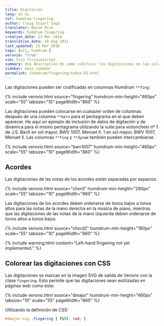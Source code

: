 ```yaml
---
title: Digitación
lang: en es
ref: humdrum-fingering
author: Craig Stuart Sapp
translator: David Rizo
keywords: humdrum fingering
creation_date: 23 Mar 2018
translation_date: 10 Aug 2021
last_updated: 23 Mar 2018
tags: [all, humdrum ]
verovio: "true"
vim: ts=3 ft=javascript
summary: Una descripción de cómo codificar las digitaciones en las columnas **fing
sidebar: main_sidebar
permalink: /humdrum/fingering/index-ES.html
---
```



Las digitaciones pueden ser codificadas en columnas Humdrum `**fing`:

{% include verovio.html
	source="fingering"
	humdrum-min-height="460px"
	scale="55"
	tabsize="10"
	pageWidth="860"
%}
<script type="application/json" id="fingering">
!!!OTL: C major scale
**kern	**fing
*clefG2	*
*M4/4	*
=1	=1
4c	1
4d	2
4e	3
4f	1
=2	=2
4g	2
4a	3
4b	4
4cc	5
=3	=3
4b	4
4a	3
4g	2
4f	1
=4	=4
4e	3
4d	2
2c	1
==	==
*-	*-
</script>


Las digitaciones pueden colocarse en cualquier orden de columnas después de una columna `**kern` para el pentagrama en el que deben aparecer. He aquí un ejemplo de inclusión de datos de digitación y de dinámica para el mismo pentagrama utilizando la suite para violonchelo nº 1 de J.S. Bach en sol mayor, BWV 1007, Menuet II. 1 en sol mayor, BWV 1007, Menuet II.  Las columnas `**fing` y `**dynam` también pueden intercambiarse.

{% include verovio.html
	source="bwv1007"
	humdrum-min-height="460px"
	scale="55"
	tabsize="10"
	pageWidth="860"
%}

<script type="application/json" id="bwv1007">

!!!OTL: J.S. Bach
!!!OPR: Cello suite no. 1 in G major
!!!OTL: Menuet II
!!!SCA: BWV 1007
!!!ONB: mm 1-2
**kern	**fing	**dynam
*clefF4	*	*
*k[b-e-]	*	*
*M3/4	*	*
(8B-uL	2	p
8A	.	.
8B-)	.	.
(8D'	1	.
8E-'	2	.
8GG'J)	0	.
=2	=2	=2
4FF	1	.
(4A~	3	.
4D~)	0	.
=	=	=
*-	*-	*-

</script>


## Acordes ##

Las digitaciones de las notas de los acordes están separadas por espacios.


{% include verovio.html
	source="chord"
	humdrum-min-height="260px"
	scale="55"
	tabsize="10"
	pageWidth="860"
%}
<script type="application/json" id="chord">
**kern	**fing
*clefG2	*
*M4/4	*
=1	=1
4c 4e	1 3
4d 4f	2 4
4e 4g	3 5
=2	=2
4c 4e 4g	1 3 5
4d 4f 4a	1 3 5
4e 4g 4b	1 3 5
==	==
*-	*-
</script>


Las digitaciones de los acordes deben ordenarse de tonos bajos a tonos altos para las notas de la mano derecha en la música de piano, mientras que las digitaciones de las notas de la mano izquierda deben ordenarse de tonos altos a tonos bajos. 

{% include verovio.html
	source="chord2"
	humdrum-min-height="180px"
	scale="55"
	tabsize="10"
	pageWidth="860"
%}
<script type="application/json" id="chord2">
**kern	**fing
*clefG2	*
*M4/4	*
=1	=1
4c 4e 4g	1 3 5
4g 4e 4c	1 3 5
4e 4g 4c	1 3 5
==	==
*-	*-
</script>


{% include warning.html
	content="Left-hand fingering not yet implemented."
%}


## Colorear las digitaciones con CSS ##

Las digitaciones se marcan en la imagen SVG de salida de Verovio con la clase `fingering`. Esto permite que las digitaciones sean estilizadas en páginas web como ésta:

{% include verovio.html
	source="dmajor"
	humdrum-min-height="460px"
	tabsize="10"
	scale="55"
	pageWidth="860"
%}

<script type="application/json" id="dmajor">
!!!OTL: D major scale
**kern	**fing
*clefG2	*
*M4/4	*
=1	=1
4d	1
4e	2
4f#	3
4g	1
=2	=2
4a	2
4b	3
4cc#	4
4dd	5
=3	=3
4cc#	4
4b	3
4a	2
4g	1
=4	=4
4f#	3
4e	2
2d	1
==	==
*-	*-
</script>


<style>

#dmajor-svg .fingering {
	fill: red;
}

</style>

Utilizando la definición de CSS:

```css
#dmajor-svg .fingering { fill: red; }
```



